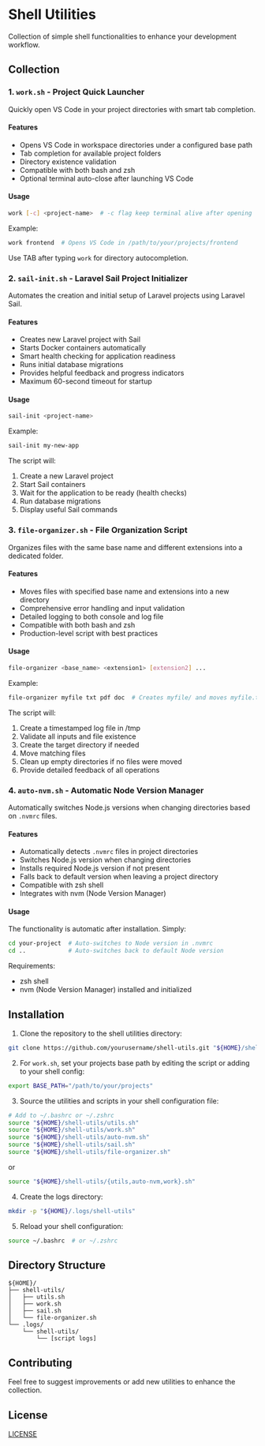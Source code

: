 # Shell Utilities

Collection of simple shell functionalities to enhance your development workflow.

## Collection

### 1. `work.sh` - Project Quick Launcher

Quickly open VS Code in your project directories with smart tab completion.

#### Features

-   Opens VS Code in workspace directories under a configured base path
-   Tab completion for available project folders
-   Directory existence validation
-   Compatible with both bash and zsh
-   Optional terminal auto-close after launching VS Code

#### Usage

```bash
work [-c] <project-name>  # -c flag keep terminal alive after opening
```

Example:

```bash
work frontend  # Opens VS Code in /path/to/your/projects/frontend
```

Use TAB after typing `work` for directory autocompletion.

### 2. `sail-init.sh` - Laravel Sail Project Initializer

Automates the creation and initial setup of Laravel projects using Laravel Sail.

#### Features

-   Creates new Laravel project with Sail
-   Starts Docker containers automatically
-   Smart health checking for application readiness
-   Runs initial database migrations
-   Provides helpful feedback and progress indicators
-   Maximum 60-second timeout for startup

#### Usage

```bash
sail-init <project-name>
```

Example:

```bash
sail-init my-new-app
```

The script will:

1. Create a new Laravel project
2. Start Sail containers
3. Wait for the application to be ready (health checks)
4. Run database migrations
5. Display useful Sail commands

### 3. `file-organizer.sh` - File Organization Script

Organizes files with the same base name and different extensions into a dedicated folder.

#### Features

-   Moves files with specified base name and extensions into a new directory
-   Comprehensive error handling and input validation
-   Detailed logging to both console and log file
-   Compatible with both bash and zsh
-   Production-level script with best practices

#### Usage

```bash
file-organizer <base_name> <extension1> [extension2] ...
```

Example:

```bash
file-organizer myfile txt pdf doc  # Creates myfile/ and moves myfile.txt, myfile.pdf, myfile.doc into it
```

The script will:

1. Create a timestamped log file in /tmp
2. Validate all inputs and file existence
3. Create the target directory if needed
4. Move matching files
5. Clean up empty directories if no files were moved
6. Provide detailed feedback of all operations

### 4. `auto-nvm.sh` - Automatic Node Version Manager

Automatically switches Node.js versions when changing directories based on `.nvmrc` files.

#### Features

-   Automatically detects `.nvmrc` files in project directories
-   Switches Node.js version when changing directories
-   Installs required Node.js version if not present
-   Falls back to default version when leaving a project directory
-   Compatible with zsh shell
-   Integrates with nvm (Node Version Manager)

#### Usage

The functionality is automatic after installation. Simply:

```bash
cd your-project  # Auto-switches to Node version in .nvmrc
cd ..            # Auto-switches back to default Node version
```

Requirements:

-   zsh shell
-   nvm (Node Version Manager) installed and initialized

## Installation

1. Clone the repository to the shell utilities directory:

```bash
git clone https://github.com/yourusername/shell-utils.git "${HOME}/shell-utils"
```

2. For `work.sh`, set your projects base path by editing the script or adding to your shell config:

```bash
export BASE_PATH="/path/to/your/projects"
```

3. Source the utilities and scripts in your shell configuration file:

```bash
# Add to ~/.bashrc or ~/.zshrc
source "${HOME}/shell-utils/utils.sh"
source "${HOME}/shell-utils/work.sh"
source "${HOME}/shell-utils/auto-nvm.sh"
source "${HOME}/shell-utils/sail.sh"
source "${HOME}/shell-utils/file-organizer.sh"
```

or

```bash
source "${HOME}/shell-utils/{utils,auto-nvm,work}.sh"
```

4. Create the logs directory:

```bash
mkdir -p "${HOME}/.logs/shell-utils"
```

5. Reload your shell configuration:

```bash
source ~/.bashrc  # or ~/.zshrc
```

## Directory Structure

```
${HOME}/
├── shell-utils/
│   ├── utils.sh
│   ├── work.sh
│   ├── sail.sh
│   └── file-organizer.sh
└── .logs/
    └── shell-utils/
        └── [script logs]
```

## Contributing

Feel free to suggest improvements or add new utilities to enhance the collection.

## License

[LICENSE](./LICENSE)
